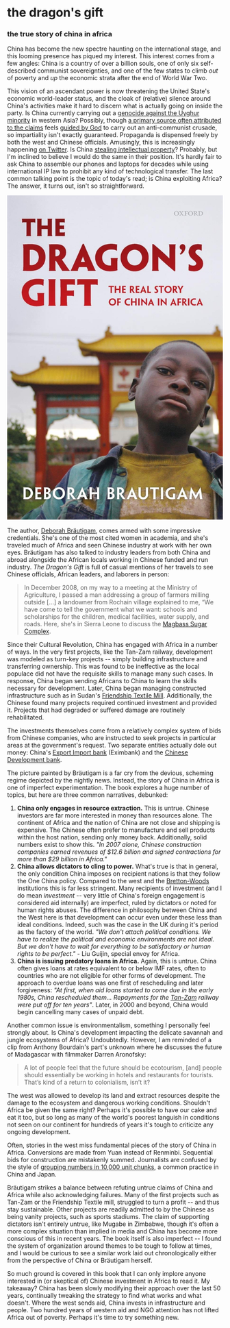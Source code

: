 # the dragon's gift
### the true story of china in africa
China has become the new spectre haunting on the international stage, and this looming presence has piqued my interest. This interest comes from a few angles: China is a country of over a billion souls, one of only six self-described communist sovereignties, and one of the few states to climb *out* of poverty and *up* the economic strata after the end of World War Two.

This vision of an ascendant power is now threatening the United State's economic world-leader status, and the cloak of (relative) silence around China's activities make it hard to discern what is actually going on inside the party. Is China currently carrying out a [genocide against the Uyghur minority](https://www.nytimes.com/2019/11/24/opinion/china-xinjiang-files.html) in western Asia? Possibly, though [a primary source often attributed to the claims](https://en.wikipedia.org/wiki/Adrian_Zenz) feels [guided by God](https://en.wikipedia.org/wiki/Adrian_Zenz#Theology) to carry out an anti-communist crusade, so impartiality isn't exactly guaranteed. Propaganda is dispensed freely by both the west and Chinese officials. Amusingly, this is increasingly happening [on Twitter](https://twitter.com/chenweihua/status/1382369697568546816). Is China [stealing intellectual property](https://www.justice.gov/usao-sdoh/pr/hospital-researcher-sentenced-prison-conspiring-steal-trade-secrets-sell-them-china)? Probably, but I'm inclined to believe I would do the same in their position. It's hardly fair to ask China to assemble our phones and laptops for decades while using international IP law to prohibit any kind of technological transfer. The last common talking point is the topic of today's read; is China exploiting Africa? The answer, it turns out, isn't so straightforward.

![Cover of The Dragon's Gift, by Deborah Brautigam](cover.jpg)

The author, [Deborah Bräutigam](https://en.wikipedia.org/wiki/Deborah_Bräutigam), comes armed with some impressive credentials. She's one of the most cited women in academia, and she's traveled much of Africa and seen Chinese industry at work with her own eyes. Bräutigam has also talked to industry leaders from both China and abroad alongside the African locals working in Chinese funded and run industry. *The Dragon's Gift* is full of casual mentions of her travels to see Chinese officials, African leaders, and laborers in person:
> In December 2008, on my way to a meeting at the Ministry of Agriculture, I passed a man addressing a group of farmers milling outside [...] a landowner from Rochain village explained to me, “We have come to tell the government what we want: schools and scholarships for the children, medical facilities, water supply, and roads.
Here, she's in Sierra Leone to discuss the [Magbass Sugar Complex](https://en.wikipedia.org/wiki/Magbass).

Since their Cultural Revolution, China has engaged with Africa in a number of ways. In the very first projects, like the Tan-Zam railway, development was modeled as turn-key projects -- simply building infrastructure and transferring ownership. This was found to be ineffective as the local populace did not have the requisite skills to manage many such cases. In response, China began sending Africans to China to learn the skills necessary for development. Later, China began managing constructed infrastructure such as in Sudan's [Friendship Textile Mill](https://en.wikipedia.org/wiki/Manufacturing_in_Sudan#Growth:_1998-Present). Additionally, the Chinese found many projects required continued investment and provided it. Projects that had degraded or suffered damage are routinely rehabilitated.

The investments themselves come from a relatively complex system of bids from Chinese companies, who are instructed to seek projects in particular areas at the government's request. Two separate entities actually dole out money: China's [Export Import bank](https://en.wikipedia.org/wiki/Exim_Bank_of_China) (Eximbank) and the [Chinese Development bank](https://en.wikipedia.org/wiki/China_Development_Bank).

The picture painted by Bräutigam is a far cry from the devious, scheming regime depicted by the nightly news. Instead, the story of China in Africa is one of imperfect experimentation. The book explores a huge number of topics, but here are three common narratives, debunked:
1. **China only engages in resource extraction.** This is untrue. Chinese investors are far more interested in money than resources alone. The continent of Africa and the nation of China are not close and shipping is expensive. The Chinese often prefer to manufacture and sell products within the host nation, sending only money back. Additionally, solid numbers exist to show this. *"In 2007 alone, Chinese construction companies earned revenues of $12.6 billion and signed contractions for more than $29 billion in Africa."*
2. **China allows dictators to cling to power.** What's true is that in general, the only condition China imposes on recipient nations is that they follow the One China policy. Compared to the west and the [Bretton-Woods](https://en.wikipedia.org/wiki/Bretton_Woods_system) institutions this is far less stringent. Many recipients of investment (and I do mean *investment* -- very little of China's foreign engagement is considered aid internally) are imperfect, ruled by dictators or noted for human rights abuses. The difference in philosophy between China and the West here is that development can occur even under these less than ideal conditions. Indeed, such was the case in the UK during it's period as the factory of the world. *"We don't attach political conditions. We have to realize the political and economic environments are not ideal. But we don't have to wait for everything to be satisfactory or human rights to be perfect."* - Liu Guijin, special envoy for Africa.
3. **China is issuing predatory loans in Africa.** Again, this is untrue. China often gives loans at rates equivalent to or below IMF rates, often to countries who are not eligible for other forms of development. The approach to overdue loans was one first of rescheduling and later forgiveness: *"At first, when aid loans started to come due in the early 1980s, China rescheduled them... Repayments for the [Tan-Zam](https://en.wikipedia.org/wiki/TAZARA_Railway) railway were put off for ten years"*. Later, in 2000 and beyond, China would begin cancelling many cases of unpaid debt.

Another common issue is environmentalism, something I personally feel strongly about. Is China's development impacting the delicate savannah and jungle ecosystems of Africa? Undoubtedly. However, I am reminded of a clip from Anthony Bourdain's part's unknown where he discusses the future of Madagascar with filmmaker Darren Aronofsky:

> A lot of people feel that the future should be ecotourism, [and] people should essentially be working in hotels and restaurants for tourists. That’s kind of a return to colonialism, isn’t it?

The west was allowed to develop its land and extract resources despite the damage to the ecosystem and dangerous working conditions. Shouldn't Africa be given the same right? Perhaps it's possible to have our cake and eat it too, but so long as many of the world's poorest languish in conditions not seen on our continent for hundreds of years it's tough to criticize any ongoing development.

Often, stories in the west miss fundamental pieces of the story of China in Africa. Conversions are made from Yuan instead of Renminbi. Sequential bids for construction are mistakenly summed. Journalists are confused by the style of [grouping numbers in 10,000 unit chunks](https://jisho.org/search?utf8=%E2%9C%93&keyword=man), a common practice in China and Japan. 

Bräutigam strikes a balance between refuting untrue claims of China and Africa while also acknowledging failures. Many of the first projects such as Tan-Zam or the Friendship Textile mill, struggled to turn a profit -- and thus stay sustainable. Other projects are readily admitted to by the Chinese as being vanity projects, such as sports stadiums. The claim of supporting dictators isn't entirely untrue, like Mugabe in Zimbabwe, though it's often a more complex situation than implied in media and China has become more conscious of this in recent years. The book itself is also imperfect -- I found the system of organization around themes to be tough to follow at times, and I would be curious to see a similar work laid out chronologically either from the perspective of China or Bräutigam herself.

So much ground is covered in this book that I can only implore anyone interested in (or skeptical of) Chinese investment in Africa to read it. My takeaway? China has been slowly modifying their approach over the last 50 years, continually tweaking the strategy to find what works and what doesn't. Where the west sends aid, China invests in infrastructure and people. Two hundred years of western aid and NGO attention has not lifted Africa out of poverty. Perhaps it's time to try something new.